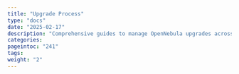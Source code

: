 ```yaml
---
title: "Upgrade Process"
type: "docs"
date: "2025-02-17"
description: "Comprehensive guides to manage OpenNebula upgrades across a variety of deployment configurations, ensuring minimal downtime and best practices:"
categories:
pageintoc: "241"
tags:
weight: "2"
---
```


<a id="release-information"></a>

<!--# Release Information -->
